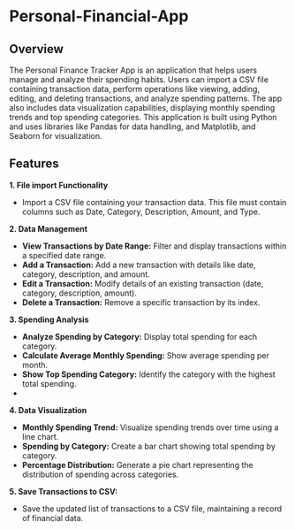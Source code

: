# Personal-Financial-App

## Overview
The Personal Finance Tracker App is an application that helps users manage and analyze their spending habits. 
Users can import a CSV file containing transaction data, perform operations like viewing, adding,
editing, and deleting transactions, and analyze spending patterns. 
The app also includes data visualization capabilities, displaying monthly spending trends and top spending categories. 
This application is built using Python and uses libraries like Pandas for data handling, and Matplotlib, and Seaborn for visualization.

## Features
**1. File import Functionality**
* Import a CSV file containing your transaction data. This file must contain columns such as Date, Category, Description, Amount, and Type.

**2. Data Management**
* **View Transactions by Date Range:** Filter and display transactions within a
specified date range.
* **Add a Transaction:** Add a new transaction with details like date, category,
description, and amount.
* **Edit a Transaction:** Modify details of an existing transaction (date,
category, description, amount).
* **Delete a Transaction:** Remove a specific transaction by its index.

**3. Spending Analysis**
* **Analyze Spending by Category:** Display total spending for each category.
* **Calculate Average Monthly Spending:** Show average spending per month.
* **Show Top Spending Category:** Identify the category with the highest total spending.
* 
**4. Data Visualization**
* **Monthly Spending Trend:** Visualize spending trends over time using a line
chart. 
* **Spending by Category:** Create a bar chart showing total spending by category.
* **Percentage Distribution:** Generate a pie chart representing the distribution of spending across categories.

**5. Save Transactions to CSV:** 
* Save the updated list of transactions to a CSV file, maintaining a record of
financial data.